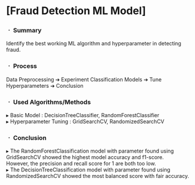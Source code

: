 # [Fraud Detection ML Model]

### ㆍ Summary

Identify the best working ML algorithm and hyperparameter in detecting fraud.

### ㆍ Process

Data Preprocessing ➔ Experiment Classification Models ➔ Tune Hyperparameters ➔ Conclusion

### ㆍ Used Algorithms/Methods

▸ Basic Model : DecisionTreeClassifier, RandomForestClassifier
<br/>
▸ Hyperparameter Tuning : GridSearchCV, RandomizedSearchCV

### ㆍ Conclusion

▸ The RandomForestClassification model with parameter found using GridSearchCV showed the highest model accuracy and f1-score.
<br/>
  However, the precision and recall score for 1 are both too low.
<br/>
▸ The DecisionTreeClassification model with parameter found using RandomizedSearchCV showed the most balanced score with fair accuracy.
